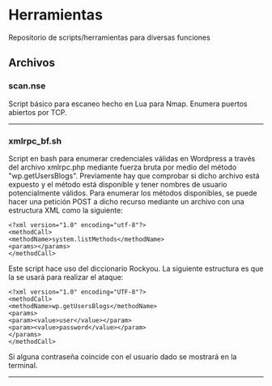 # Herramientas
Repositorio de scripts/herramientas para diversas funciones 

## Archivos

### scan.nse

Script básico para escaneo hecho en Lua para Nmap. Enumera puertos abiertos por TCP.

---

### xmlrpc_bf.sh

Script en bash para enumerar credenciales válidas en Wordpress a través del archivo xmlrpc.php mediante fuerza bruta por medio del método "wp.getUsersBlogs".  Previamente hay que comprobar si dicho archivo está expuesto y el método está disponible y tener nombres de usuario potencialmente válidos. Para enumerar los métodos disponibles, se puede hacer una petición POST a dicho recurso mediante un archivo con una estructura XML como la siguiente:
  
```
<?xml version="1.0" encoding="utf-8"?> 
<methodCall> 
<methodName>system.listMethods</methodName> 
<params></params> 
</methodCall>
```
Este script hace uso del diccionario Rockyou. La siguiente estructura es que la se usará para realizar el ataque:

```
<?xml version="1.0" encoding="UTF-8"?>
<methodCall> 
<methodName>wp.getUsersBlogs</methodName> 
<params> 
<param><value>user</value></param> 
<param><value>password</value></param> 
</params> 
</methodCall>
```
Si alguna contraseña coincide con el usuario dado se mostrará en la terminal.

---


